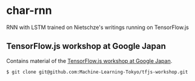 # char-rnn
RNN with LSTM trained on Nietschze's writings running on TensorFlow.js

## TensorFlow.js workshop at Google Japan

Contains material of the [TensorFlow.js workshop at Google Japan](https://www.meetup.com/Machine-Learning-Tokyo/events/260167619/).

```
$ git clone git@github.com:Machine-Learning-Tokyo/tfjs-workshop.git
```

